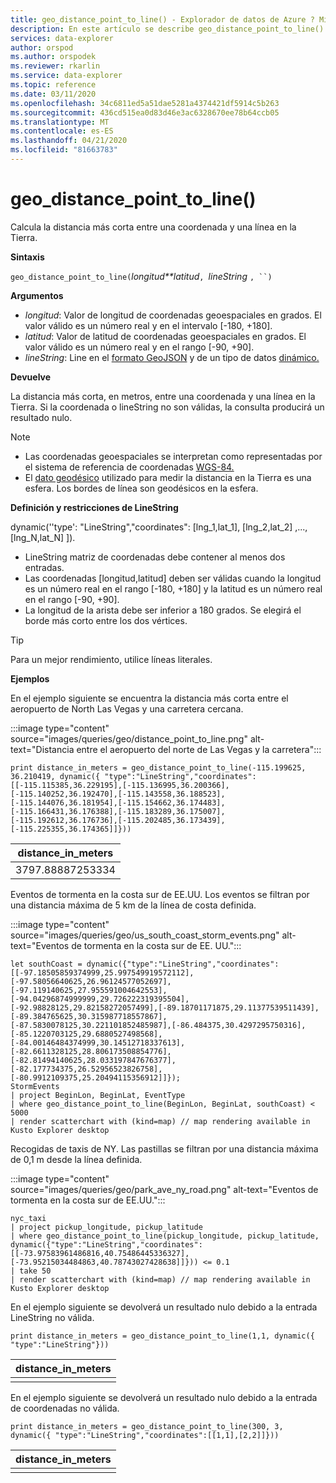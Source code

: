 ```yaml
---
title: geo_distance_point_to_line() - Explorador de datos de Azure ? Microsoft Docs
description: En este artículo se describe geo_distance_point_to_line() en Azure Data Explorer.
services: data-explorer
author: orspod
ms.author: orspodek
ms.reviewer: rkarlin
ms.service: data-explorer
ms.topic: reference
ms.date: 03/11/2020
ms.openlocfilehash: 34c6811ed5a51dae5281a4374421df5914c5b263
ms.sourcegitcommit: 436cd515ea0d83d46e3ac6328670ee78b64ccb05
ms.translationtype: MT
ms.contentlocale: es-ES
ms.lasthandoff: 04/21/2020
ms.locfileid: "81663783"
---
```

# <a name="geo_distance_point_to_line"></a>geo_distance_point_to_line()

Calcula la distancia más corta entre una coordenada y una línea en la Tierra.

**Sintaxis**

`geo_distance_point_to_line(`*longitud**latitud*`, `*lineString* `, ``)`

**Argumentos**

* *longitud*: Valor de longitud de coordenadas geoespaciales en grados. El valor válido es un número real y en el intervalo [-180, +180].
* *latitud*: Valor de latitud de coordenadas geoespaciales en grados. El valor válido es un número real y en el rango [-90, +90].
* *lineString*: Line en el [formato GeoJSON](https://tools.ietf.org/html/rfc7946) y de un tipo de datos [dinámico.](./scalar-data-types/dynamic.md)

**Devuelve**

La distancia más corta, en metros, entre una coordenada y una línea en la Tierra. Si la coordenada o lineString no son válidas, la consulta producirá un resultado nulo.

> [!NOTE]
> * Las coordenadas geoespaciales se interpretan como representadas por el sistema de referencia de coordenadas [WGS-84.](https://earth-info.nga.mil/GandG/update/index.php?action=home)
> * El [dato geodésico](https://en.wikipedia.org/wiki/Geodetic_datum) utilizado para medir la distancia en la Tierra es una esfera. Los bordes de línea son geodésicos en la esfera.

**Definición y restricciones de LineString**

dynamic(''type': "LineString","coordinates": [lng_1,lat_1], [lng_2,lat_2] ,..., [lng_N,lat_N] ]).

* LineString matriz de coordenadas debe contener al menos dos entradas.
* Las coordenadas [longitud,latitud] deben ser válidas cuando la longitud es un número real en el rango [-180, +180] y la latitud es un número real en el rango [-90, +90].
* La longitud de la arista debe ser inferior a 180 grados. Se elegirá el borde más corto entre los dos vértices.

> [!TIP]
> Para un mejor rendimiento, utilice líneas literales.

**Ejemplos**

En el ejemplo siguiente se encuentra la distancia más corta entre el aeropuerto de North Las Vegas y una carretera cercana.

:::image type="content" source="images/queries/geo/distance_point_to_line.png" alt-text="Distancia entre el aeropuerto del norte de Las Vegas y la carretera":::

```kusto
print distance_in_meters = geo_distance_point_to_line(-115.199625, 36.210419, dynamic({ "type":"LineString","coordinates":[[-115.115385,36.229195],[-115.136995,36.200366],[-115.140252,36.192470],[-115.143558,36.188523],[-115.144076,36.181954],[-115.154662,36.174483],[-115.166431,36.176388],[-115.183289,36.175007],[-115.192612,36.176736],[-115.202485,36.173439],[-115.225355,36.174365]]}))
```

| distance_in_meters |
|--------------------|
| 3797.88887253334   |

Eventos de tormenta en la costa sur de EE.UU. Los eventos se filtran por una distancia máxima de 5 km de la línea de costa definida.

:::image type="content" source="images/queries/geo/us_south_coast_storm_events.png" alt-text="Eventos de tormenta en la costa sur de EE. UU.":::

```kusto
let southCoast = dynamic({"type":"LineString","coordinates":[[-97.18505859374999,25.997549919572112],[-97.58056640625,26.96124577052697],[-97.119140625,27.955591004642553],[-94.04296874999999,29.726222319395504],[-92.98828125,29.82158272057499],[-89.18701171875,29.11377539511439],[-89.384765625,30.315987718557867],[-87.5830078125,30.221101852485987],[-86.484375,30.4297295750316],[-85.1220703125,29.6880527498568],[-84.00146484374999,30.14512718337613],[-82.6611328125,28.806173508854776],[-82.81494140625,28.033197847676377],[-82.177734375,26.52956523826758],[-80.9912109375,25.20494115356912]]});
StormEvents
| project BeginLon, BeginLat, EventType
| where geo_distance_point_to_line(BeginLon, BeginLat, southCoast) < 5000
| render scatterchart with (kind=map) // map rendering available in Kusto Explorer desktop
```

Recogidas de taxis de NY. Las pastillas se filtran por una distancia máxima de 0,1 m desde la línea definida.

:::image type="content" source="images/queries/geo/park_ave_ny_road.png" alt-text="Eventos de tormenta en la costa sur de EE.UU.":::

```kusto
nyc_taxi
| project pickup_longitude, pickup_latitude
| where geo_distance_point_to_line(pickup_longitude, pickup_latitude, dynamic({"type":"LineString","coordinates":[[-73.97583961486816,40.75486445336327],[-73.95215034484863,40.78743027428638]]})) <= 0.1
| take 50
| render scatterchart with (kind=map) // map rendering available in Kusto Explorer desktop
```

En el ejemplo siguiente se devolverá un resultado nulo debido a la entrada LineString no válida.
```kusto
print distance_in_meters = geo_distance_point_to_line(1,1, dynamic({ "type":"LineString"}))
```

| distance_in_meters |
|--------------------|
|                    |

En el ejemplo siguiente se devolverá un resultado nulo debido a la entrada de coordenadas no válida.
```kusto
print distance_in_meters = geo_distance_point_to_line(300, 3, dynamic({ "type":"LineString","coordinates":[[1,1],[2,2]]}))
```

| distance_in_meters |
|--------------------|
|                    |